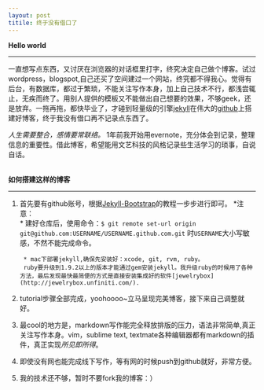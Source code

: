 ```yaml
---
layout: post
titile: 终于没有借口了
---
```


**Hello world**
***

一直想写点东西，又讨厌在浏览器的对话框里打字，终究决定自己做个博客。试过wordpress，blogspot,自己还买了空间建过一个网站，终究都不得我心。觉得有后台，有数据库，都过于繁琐，不能关注写作本身，加上自己技术不行，都浅尝辄止，无疾而终了。用别人提供的模板又不能做出自己想要的效果，不够geek，还是放弃。一拖再拖，都快毕业了，才碰到轻量级的引擎[jekyll](http://jekyllrb.com/)在伟大的[github](github.com)上搭建好博客，终于我没有借口再不记录点东西了。

 *人生需要整合，感情要常联络。* 1年前我开始用evernote，充分体会到记录，整理信息的重要性。借此博客，希望能用文艺科技的风格记录些生活学习的琐事，自说自话。      
<br> 
      
**如何搭建这样的博客**
***
1. 首先要有github账号，根据[Jekyll-Bootstrap](http://jekyllbootstrap.com/)的教程一步步进行即可。
	*注意：	
		* 建好仓库后，使用命令：`$ git remote set-url origin git@github.com:USERNAME/USERNAME.github.com.git` 时`USERNAME`大小写敏感，不然不能完成命令。
		
		* mac下部署jekyll,确保先安装好：xcode, git, rvm, ruby。
	  	ruby要升级到1.9.2以上的版本才能通过gem安装jekyll。我升级ruby的时候用了各种方法，最后发现最快最简便的方式是直接安装集成好的软件[jewelrybox](http://jewelrybox.unfiniti.com/). 	  

2. tutorial步骤全部完成，yoohoooo~立马呈现完美博客，接下来自己调整就好。

3. 最cool的地方是，markdown写作能完全释放排版的压力，语法非常简单,真正关注写作本身。vim，sublime text, textmate各种编辑器都有markdown的插件，真正实现*所见即所得*。

4. 即使没有网也能完成线下写作，等有网的时候push到github就好，非常方便。

5. 我的技术还不够，暂时不要fork我的博客：）



	






